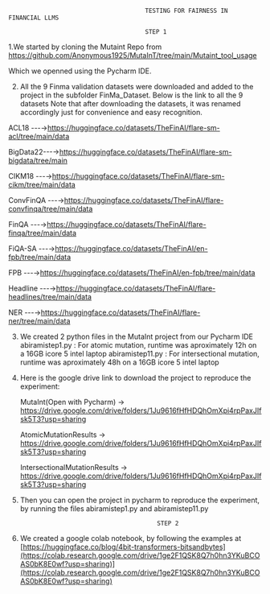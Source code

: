 

                                          TESTING FOR FAIRNESS IN FINANCIAL LLMS

                                          STEP 1

1.We started by cloning the Mutaint Repo from https://github.com/Anonymous1925/MutaInT/tree/main/Mutaint_tool_usage

Which we openned using the Pycharm IDE.

2. All the 9 Finma validation datasets were downloaded and added to the project in the subfolder FinMa_Dataset. Below is the link to all the 9 datasets
Note that after downloading the datasets, it was renamed accordingly just for convenience and easy recognition.

ACL18 ---→https://huggingface.co/datasets/TheFinAI/flare-sm-acl/tree/main/data

BigData22---→https://huggingface.co/datasets/TheFinAI/flare-sm-bigdata/tree/main

CIKM18 ---→https://huggingface.co/datasets/TheFinAI/flare-sm-cikm/tree/main/data

ConvFinQA ---→https://huggingface.co/datasets/TheFinAI/flare-convfinqa/tree/main/data

FinQA ---→https://huggingface.co/datasets/TheFinAI/flare-finqa/tree/main/data

FiQA-SA ---→https://huggingface.co/datasets/TheFinAI/en-fpb/tree/main/data

FPB ---→https://huggingface.co/datasets/TheFinAI/en-fpb/tree/main/data

Headline ---→https://huggingface.co/datasets/TheFinAI/flare-headlines/tree/main/data

NER ---→https://huggingface.co/datasets/TheFinAI/flare-ner/tree/main/data

3. We created 2 python files in the MutaInt project from our Pycharm IDE
abiramistep1.py : For atomic mutation, runtime was aproximately 12h on a 16GB icore 5 intel laptop
abiramistep11.py : For intersectional mutation, runtime was aproximately 48h on a 16GB icore 5 intel laptop

4. Here is the google drive link to download the project to reproduce the experiment:

   
   MutaInt(Open with Pycharm) -> https://drive.google.com/drive/folders/1Ju9616fHfHDQhOmXpi4rpPaxJIfsk5T3?usp=sharing
   
   AtomicMutationResults -> https://drive.google.com/drive/folders/1Ju9616fHfHDQhOmXpi4rpPaxJIfsk5T3?usp=sharing
   
   IntersectionalMutationResults -> https://drive.google.com/drive/folders/1Ju9616fHfHDQhOmXpi4rpPaxJIfsk5T3?usp=sharing



6. Then you can open the project in pycharm to reproduce the experiment, by running the files abiramistep1.py and abiramistep11.py

                                             STEP 2

1. We created a google colab notebook, by following the examples at [https://huggingface.co/blog/4bit-transformers-bitsandbytes](https://colab.research.google.com/drive/1ge2F1QSK8Q7h0hn3YKuBCOAS0bK8E0wf?usp=sharing)](https://colab.research.google.com/drive/1ge2F1QSK8Q7h0hn3YKuBCOAS0bK8E0wf?usp=sharing)


